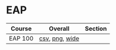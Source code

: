 # EAP

| Course | Overall | Section |
| ------ | ------- | ------- |
| EAP 100 | [csv](https://github.com/UCSD-Historical-Enrollment-Data/2024Summer3/blob/main/overall/EAP%20100.csv), [png](https://raw.githubusercontent.com/UCSD-Historical-Enrollment-Data/2024Summer3/main/plot_overall/EAP%20100.png), [wide](https://raw.githubusercontent.com/UCSD-Historical-Enrollment-Data/2024Summer3/main/plot_overall_wide/EAP%20100.png) |  |

